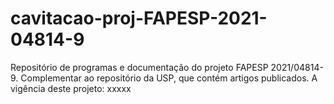 # cavitacao-proj-FAPESP-2021-04814-9
Repositório de programas e documentação do projeto FAPESP 2021/04814-9. Complementar ao repositório da USP, que contém artigos publicados.
  A vigência deste projeto: 
  xxxxx
